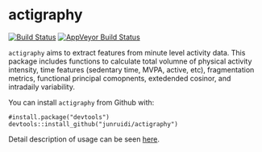 # actigraphy

[![Build Status](https://travis-ci.org/junruidi/actigraphy.svg?branch=master)](https://travis-ci.org/junruidi/actigraphy)
[![AppVeyor Build Status](https://ci.appveyor.com/api/projects/status/github/junruidi/actigraphy?branch=master&svg=true)](https://ci.appveyor.com/project/junruidi/actigraphy)


`actigraphy` aims to extract features from minute level activity data. This package includes
              functions to calculate total volumne of physical activity intensity,
              time features (sedentary time, MVPA, active, etc), fragmentation metrics, 
              functional principal comopnents, extedended cosinor, and intradaily variability.

You can install `actigraphy` from Github with:
```{r}
#install.package("devtools")
devtools::install_github("junruidi/actigraphy")
```

Detail description of usage can be seen [here](http://rpubs.com/dijunrui/actigraphy).
